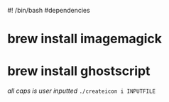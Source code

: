 #! /bin/bash
#dependencies 
# brew install imagemagick
# brew install ghostscript

*all caps is user inputted*
`./createicon i INPUTFILE`
